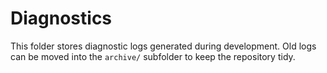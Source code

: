# Diagnostics

This folder stores diagnostic logs generated during development.
Old logs can be moved into the `archive/` subfolder to keep the
repository tidy.
